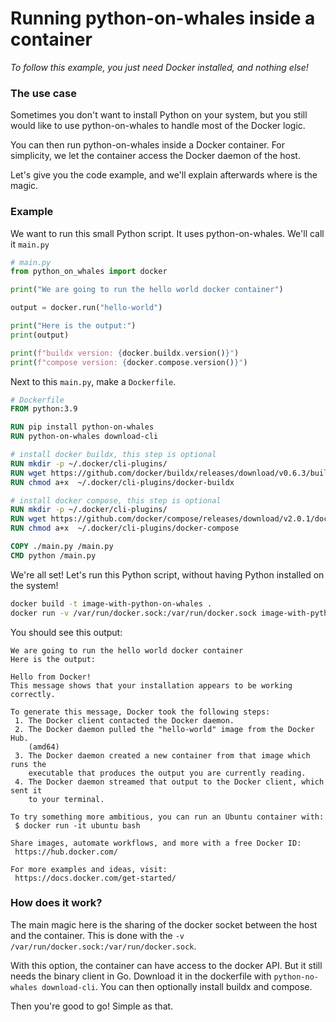 # Running python-on-whales inside a container

*To follow this example, you just need Docker installed, and nothing else!*

### The use case

Sometimes you don't want to install Python on your system, but you still
would like to use python-on-whales to handle most of the Docker logic.

You can then run python-on-whales inside a Docker container. For simplicity,
we let the container access the Docker daemon of the host.

Let's give you the code example, and we'll explain afterwards where is the magic.


### Example

We want to run this small Python script. It uses python-on-whales. We'll call it `main.py`

```python
# main.py
from python_on_whales import docker

print("We are going to run the hello world docker container")

output = docker.run("hello-world")

print("Here is the output:")
print(output)

print(f"buildx version: {docker.buildx.version()}")
print(f"compose version: {docker.compose.version()}")
```

Next to this `main.py`, make a `Dockerfile`.

```Dockerfile
# Dockerfile
FROM python:3.9

RUN pip install python-on-whales
RUN python-on-whales download-cli

# install docker buildx, this step is optional
RUN mkdir -p ~/.docker/cli-plugins/
RUN wget https://github.com/docker/buildx/releases/download/v0.6.3/buildx-v0.6.3.linux-amd64 -O ~/.docker/cli-plugins/docker-buildx
RUN chmod a+x  ~/.docker/cli-plugins/docker-buildx

# install docker compose, this step is optional
RUN mkdir -p ~/.docker/cli-plugins/
RUN wget https://github.com/docker/compose/releases/download/v2.0.1/docker-compose-linux-x86_64 -O ~/.docker/cli-plugins/docker-compose
RUN chmod a+x  ~/.docker/cli-plugins/docker-compose

COPY ./main.py /main.py
CMD python /main.py
```

We're all set! Let's run this Python script, without having Python installed on the system!

```bash
docker build -t image-with-python-on-whales .
docker run -v /var/run/docker.sock:/var/run/docker.sock image-with-python-on-whales
```

You should see this output:

```
We are going to run the hello world docker container
Here is the output:

Hello from Docker!
This message shows that your installation appears to be working correctly.

To generate this message, Docker took the following steps:
 1. The Docker client contacted the Docker daemon.
 2. The Docker daemon pulled the "hello-world" image from the Docker Hub.
    (amd64)
 3. The Docker daemon created a new container from that image which runs the
    executable that produces the output you are currently reading.
 4. The Docker daemon streamed that output to the Docker client, which sent it
    to your terminal.

To try something more ambitious, you can run an Ubuntu container with:
 $ docker run -it ubuntu bash

Share images, automate workflows, and more with a free Docker ID:
 https://hub.docker.com/

For more examples and ideas, visit:
 https://docs.docker.com/get-started/
```

### How does it work?

The main magic here is the sharing of the docker socket between the host and the container.
This is done with the `-v /var/run/docker.sock:/var/run/docker.sock`.

With this option, the container can have access to the docker API. But it still needs the binary client in Go.
Download it in the dockerfile with `python-no-whales download-cli`. You can then optionally install buildx and compose.

Then you're good to go! Simple as that.